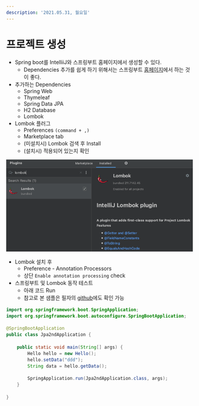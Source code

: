 ```yaml
---
description: '2021.05.31, 월요일'
---
```


# 프로젝트 생성

* Spring boot를 IntelliiJ와 스프링부트 홈페이지에서 생성할 수 있다.
  * Dependencies 추가를 쉽게 하기 위해서는 스프링부트 [홈페이지](https://start.spring.io/)에서 하는 것이 좋다.
* 추가하는 Dependencies
  * Spring Web
  * Thymeleaf
  * Spring Data JPA
  * H2 Database
  * Lombok
* Lombok 플러그
  * Preferences `(command + ,)`
  * Marketplace tab
  * \(미설치시\) Lombok 검색 후 Install
  * \(설치시\) 적용되어 있는지 확인

![](../../.gitbook/assets/2021-05-31-12.15.05.png)

* Lombok 설치 후
  * Preference - Annotation Processors
  * 상단 `Enable annotation processing` check
* 스프링부트 및 Lombok 동작 테스트
  * 아래 코드 Run
  * 참고로 본 샘플은 필자의 [github](https://github.com/conquerex/WhatTheJpa2nd)에도 확인 가능

```java
import org.springframework.boot.SpringApplication;
import org.springframework.boot.autoconfigure.SpringBootApplication;

@SpringBootApplication
public class Jpa2ndApplication {

	public static void main(String[] args) {
		Hello hello = new Hello();
		hello.setData("ddd");
		String data = hello.getData();

		SpringApplication.run(Jpa2ndApplication.class, args);
	}

}
```



